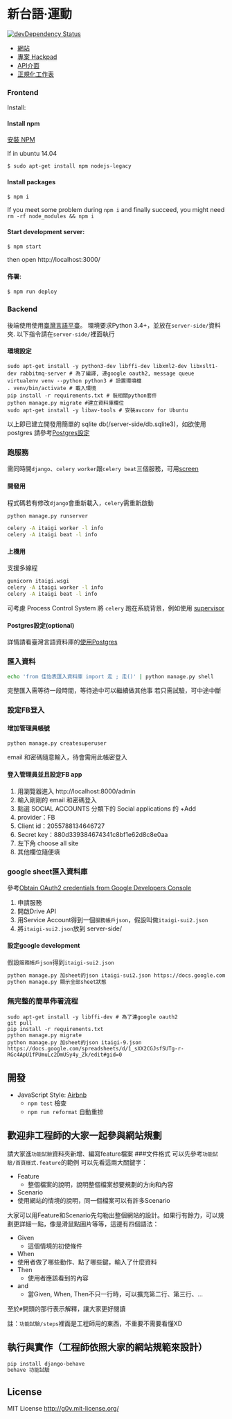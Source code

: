 
新台語·運動
===========
[![devDependency Status](https://david-dm.org/g0v/itaigi/dev-status.svg)](https://david-dm.org/g0v/itaigi#info=devDependencies)

* [網站](http://itaigi.tw)
* [專案 Hackpad](https://g0v.hackpad.com/moed7ct-taigi-neologism)
* [API介面](http://docs.tai5uan5gian5gi2phing5thai5.apiary.io/#)
* [正規化工作表](https://docs.google.com/spreadsheets/d/1_sXX2CGJsfSUTg-r-RGc4ApU1fPUmuLc2DmUSy4y_Zk)

### Frontend

Install:

#### Install npm
[安裝 NPM](https://github.com/nodejs-tw/nodejs-wiki-book/blob/master/zh-tw/node_npm.rst)

If in ubuntu 14.04
```bash
$ sudo apt-get install npm nodejs-legacy
```

#### Install packages
```bash
$ npm i
```
If you meet some problem during `npm i` and finally succeed, you might need `rm -rf node_modules && npm i`

#### Start development server:

```bash
$ npm start
```
then open http://localhost:3000/

#### 佈署:

```bash
$ npm run deploy
```


### Backend

後端使用使用[臺灣言語平臺](https://github.com/sih4sing5hong5/tai5-uan5_gian5-gi2_phing5-tai5)。
環境要求Python 3.4+，並放在`server-side/`資料夾.
以下指令請在`server-side/`裡面執行

#### 環境設定
```python3
sudo apt-get install -y python3-dev libffi-dev libxml2-dev libxslt1-dev rabbitmq-server # 為了編譯, 連google oauth2, message queue
virtualenv venv --python python3 # 設置環境檔
. venv/bin/activate # 載入環境
pip install -r requirements.txt # 裝相關python套件
python manage.py migrate #建立資料庫欄位
sudo apt-get install -y libav-tools # 安裝avconv for Ubuntu
```
以上即已建立開發用簡單的 sqlite db(/server-side/db.sqlite3)，如欲使用 postgres 請參考[Postgres設定](https://github.com/g0v/itaigi#postgres設定optional)

### 跑服務
需同時開`django`、`celery worker`跟`celery beat`三個服務，可用[screen](https://blog.gtwang.org/linux/screen-command-examples-to-manage-linux-terminals/)

#### 開發用
程式碼若有修改`django`會重新載入，`celery`需重新啟動
```bash
python manage.py runserver
```
```bash
celery -A itaigi worker -l info
celery -A itaigi beat -l info
```

#### 上機用
支援多線程
```bash
gunicorn itaigi.wsgi
celery -A itaigi worker -l info
celery -A itaigi beat -l info
```
可考慮 Process Control System 將 `celery` 跑在系統背景，例如使用 [supervisor](http://supervisord.org/)

#### Postgres設定(optional)
詳情請看臺灣言語資料庫的[使用Postgres](http://tai5-uan5-gian5-gi2-tsu1-liau7-khoo3.readthedocs.org/zh_TW/latest/%E4%BD%BF%E7%94%A8Postgres.html)

### 匯入資料
```bash
echo 'from 佳怡表匯入資料庫 import 走 ; 走()' | python manage.py shell
```
完整匯入需等待一段時間，等待途中可以繼續做其他事
若只需試驗，可中途中斷

### 設定FB登入
#### 增加管理員帳號
```bash
python manage.py createsuperuser
```
email 和密碼隨意輸入，待會需用此帳密登入

#### 登入管理員並且設定FB app
1. 用瀏覽器進入 http://localhost:8000/admin
2. 輸入剛剛的 email 和密碼登入
3. 點選 SOCIAL ACCOUNTS 分類下的 Social applications 的 +Add
  1. provider：FB
  2. Client id：2055788134646727
  3. Secret key：880d339384674341c8bf1e62d8c8e0aa
  4. 左下角 choose all site
  5. 其他欄位隨便填

### google sheet匯入資料庫
參考[Obtain OAuth2 credentials from Google Developers Console](http://gspread.readthedocs.org/en/latest/oauth2.html)

1. 申請服務
2. 開啟Drive API
3. 用Service Account得到一個`服務帳戶json`，假設叫做`itaigi-sui2.json`
4. 將`itaigi-sui2.json`放到 server-side/

#### 設定google development
假設`服務帳戶json`得到`itaigi-sui2.json`
```bash
python manage.py 加sheet的json itaigi-sui2.json https://docs.google.com/spreadsheets/d/1_sXX2CGJsfSUTg-r-RGc4ApU1fPUmuLc2DmUSy4y_Zk/edit#gid=0
python manage.py 顯示全部sheet狀態
```

### 無完整的簡單佈署流程
```
sudo apt-get install -y libffi-dev # 為了連google oauth2
git pull
pip install -r requirements.txt
python manage.py migrate
python manage.py 加sheet的json itaigi-9.json https://docs.google.com/spreadsheets/d/1_sXX2CGJsfSUTg-r-RGc4ApU1fPUmuLc2DmUSy4y_Zk/edit#gid=0
```

開發
----

* JavaScript Style: [Airbnb](https://github.com/airbnb/javascript)
  - `npm test` 檢查
  - `npm run reformat` 自動重排


歡迎非工程師的大家一起參與網站規劃
-----------
請大家進`功能試驗`資料夾新增、編寫feature檔案
###文件格式
可以先參考`功能試驗/首頁樣式.feature`的範例
可以先看這兩大關鍵字：

- Feature
  -  整個檔案的說明，說明整個檔案想要規劃的方向和內容
-	Scenario
  - 使用網站的情境的說明，同一個檔案可以有許多Scenario

  大家可以用Feature和Scenario先勾勒出整個網站的設計。如果行有餘力，可以規劃更詳細一點，像是滑鼠點圖片等等，這邊有四個語法：

- Given
  - 這個情境的初使條件
-	When
  - 使用者做了哪些動作、點了哪些鍵，輸入了什麼資料
- Then
  - 使用者應該看到的內容
- and
  - 當Given, When, Then不只一行時，可以擴充第二行、第三行、…

至於`#`開頭的那行表示解釋，讓大家更好閱讀

註：`功能試驗/steps`裡面是工程師用的東西，不重要不需要看懂XD

## 執行與實作（工程師依照大家的網站規範來設計）
```bash
pip install django-behave
behave 功能試驗
```


License
-----------

MIT License <http://g0v.mit-license.org/>
